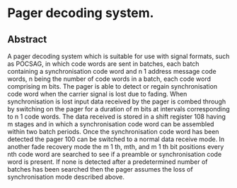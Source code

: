 # Pager decoding system.

## Abstract
A pager decoding system which is suitable for use with signal formats, such as POCSAG, in which code words are sent in batches, each batch containing a synchronisation code word and n 1 address message code words, n being the number of code words in a batch, each code word comprising m bits. The pager is able to detect or regain synchronisation code word when the carrier signal is lost due to fading. When synchronisation is lost input data received by the pager is combed through by switching on the pager for a duration of m bits at intervals corresponding to n 1 code words. The data received is stored in a shift register 108 having m stages and in which a synchronisation code word can be assembled within two batch periods. Once the synchronisation code word has been detected the pager 100 can be switched to a normal data receive mode. In another fade recovery mode the m 1 th, mth, and m 1 th bit positions every nth code word are searched to see if a preamble or synchronisation code word is present. If none is detected after a predetermined number of batches has been searched then the pager assumes the loss of synchronisation mode described above.